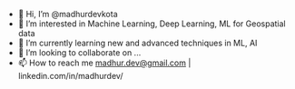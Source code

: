 - 👋 Hi, I’m @madhurdevkota
- 👀 I’m interested in Machine Learning, Deep Learning, ML for Geospatial data
- 🌱 I’m currently learning new and advanced techniques in ML, AI
- 💞️ I’m looking to collaborate on ...
- 📫 How to reach me madhur.dev@gmail.com   |    linkedin.com/in/madhurdev/

<!---
madhurdevkota/madhurdevkota is a ✨ special ✨ repository because its `README.md` (this file) appears on your GitHub profile.
You can click the Preview link to take a look at your changes.
--->
